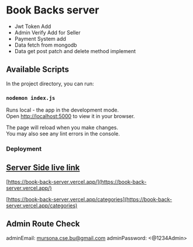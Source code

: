 # Book Backs server

* Jwt Token Add
* Admin Verify Add for Seller
* Payment System add
* Data fetch from mongodb
* Data get post patch and delete method implement

## Available Scripts
In the project directory, you can run:

### `nodemon index.js`

Runs local - the app in the development mode.\
Open [http://localhost:5000](http://localhost:5000) to view it in your browser.

The page will reload when you make changes.\
You may also see any lint errors in the console.

### Deployment


## [Server Side live link](https://book-back-server.vercel.app)
[https://book-back-server.vercel.app/](https://book-back-server.vercel.app/)

[https://book-back-server.vercel.app/categories](https://book-back-server.vercel.app/categories)

## Admin Route Check
adminEmail: <mursona.cse.bu@gmail.com>
adminPassword: <@1234Admin>